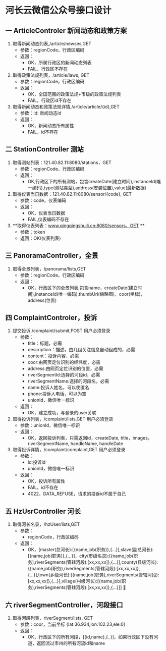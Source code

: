 # 河长云微信公众号接口设计
## 一 ArticleControler 新闻动态和政策方案 
1. 取得新闻动态列表,/article/newses,GET
    * 参数：regionCode，行政区编码
    * 返回：
        * OK，所属行政区的新闻动态列表
        * FAIL，行政区不存在
2. 取得政策法规列表，/article/laws, GET
    * 参数：regionCode，行政区编码
    * 返回：
        * OK，全国范围的政策法规+市级的政策法规列表  
        * FAIL，行政区id不存在
3. 取得新闻动态和政策法规详情,/article/article/{id},GET
    * 参数：id: 新闻动态id
    * 返回：
        * OK，新闻动态所有属性
        * FAIL，id不存在

## 二 StationController 测站
1. 取得测站列表：121.40.82.11:8080/stations，GET
    * 参数：regionCode，行政区编码
    * 返回：
        * OK,行政区下的所有测站，包含createDate(建立时间),instanceId(唯一编码),type(测站类型),address(安装位置),value(最新数据)
2. 取得仪表当日数据：121.40.82.11:8080/sensor/{code}, GET    
    * 参数：code，仪表编码
    * 返回：
        * OK，仪表当日数据
        * FAIL,仪表编码不存在
3. **取得仪表列表：www.qingqingshuili.cn:8080/sensors，GET **
    * 参数：token
    * 返回：OK(仪表列表)

## 三 PanoramaController，全景
1. 取得全景列表，/panorama/lists,GET
    * 参数：regionCode，行政区编码
    * 返回：
        * OK，行政区下的全景列表,包含name，createDate(建立时间),instanceId(唯一编码),thumbUrl(缩略图)，coor(坐标)，address(位置)

## 四 ComplaintControler，投诉
1. 提交投诉,/complaint/submit,POST
    用户必须登录
    * 参数：
        * title：标题，必需
        * description：描述，由几组关注信息自动组成的，必需
        * content：投诉内容，必需
        * coor:由网页定位识别的经纬度，必需
        * address:由网页定位识别的位置，必需
        * riverSegmentId:选择的河段id，必需
        * riverSegmentName:选择的河段名，必需
        * name:投诉人姓名，可以使匿名
        * phone:投诉人电话，可以为空
        * unionId，微信唯一标识
    * 返回：
        * OK，建立成功，与登录的user关联
2. 取得投诉列表，/complaint/lists,GET
    用户必须登录
    * 参数：unionId，微信唯一标识
    * 返回：
        * OK，返回投诉列表，只需返回id，createDate, title，images，riverSegmentName, handleName, handleDate
3. 取得投诉详情，/complaint/complaint,GET
    用户必须登录
    * 参数：
        * id:投诉id
        * unionId，微信唯一标识
    * 返回：
        * OK，投诉所有属性
        * FAIL，id不存在
        * 4022，DATA_REFUSE，请求的投诉id不属于自己

## 五 HzUsrController 河长
1. 取得河长名录，/hzUser/lists,GET
    * 参数：
        * regionCode，行政区编码
    * 返回： 
        * OK，[master(总河长):[{name,job(职务)},{...}],slave(副总河长):[{name,job(职务)},{...}]，city(市级名录):[{name,job(职务),riverSegments(管辖河段):[xx,xx,xx]},{...}],county(县级河长):{{name,job(职务),riverSegments(管辖河段):[xx,xx,xx]},{...}],town(乡级河长):[{name,job(职务),riverSegments(管辖河段):[xx,xx,xx]},{...}],village(村级河长):[{name,job(职务),riverSegments(管辖河段):[xx,xx,xx]},{...}]]


## 六 riverSegmentController，河段接口
1. 取得河段列表，riverSegment/lists, GET
    * 参数：coor，当前坐标 {lat:36.934,lon:102.23,ele:0}
    * 返回：
        * OK，行政区下的所有河段，[{id,name},{..}]，如果行政区下没有河道，返回流过市州的所有河流id和name

